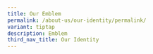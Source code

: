 ```yaml
---
title: Our Emblem
permalink: /about-us/our-identity/permalink/
variant: tiptap
description: Emblem
third_nav_title: Our Identity
---
```

